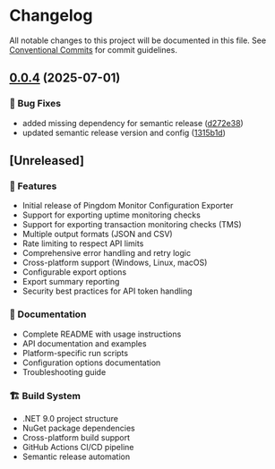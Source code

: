 # Changelog

All notable changes to this project will be documented in this file. See [Conventional Commits](https://conventionalcommits.org) for commit guidelines.

## [0.0.4](https://github.com/n3wt0n/PingdomExporter/compare/v0.0.3...v0.0.4) (2025-07-01)

### 🐛 Bug Fixes

* added missing dependency for semantic release ([d272e38](https://github.com/n3wt0n/PingdomExporter/commit/d272e38cc6ea4b4c68a36bd7a514523c09497685))
* updated semantic release version and config ([1315b1d](https://github.com/n3wt0n/PingdomExporter/commit/1315b1da83cd7f77947a30e114f8701a751b2e73))

## [Unreleased]

### 🚀 Features

- Initial release of Pingdom Monitor Configuration Exporter
- Support for exporting uptime monitoring checks
- Support for exporting transaction monitoring checks (TMS)
- Multiple output formats (JSON and CSV)
- Rate limiting to respect API limits
- Comprehensive error handling and retry logic
- Cross-platform support (Windows, Linux, macOS)
- Configurable export options
- Export summary reporting
- Security best practices for API token handling

### 📖 Documentation

- Complete README with usage instructions
- API documentation and examples
- Platform-specific run scripts
- Configuration options documentation
- Troubleshooting guide

### 🏗️ Build System

- .NET 9.0 project structure
- NuGet package dependencies
- Cross-platform build support
- GitHub Actions CI/CD pipeline
- Semantic release automation
